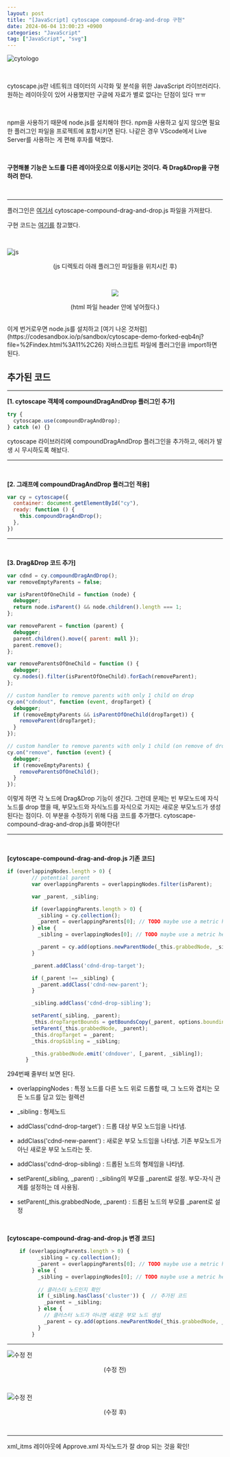 ```yaml
---
layout: post
title: "[JavaScript] cytoscape compound-drag-and-drop 구현"
date: 2024-06-04 13:00:23 +0900
categories: "JavaScript"
tag: ["JavaScript", "svg"]
---
```


<script async src="https://pagead2.googlesyndication.com/pagead/js/adsbygoogle.js?client=ca-pub-3561381376929023"
     crossorigin="anonymous"></script>
<!-- 수평형 광고 -->
<ins class="adsbygoogle"
     style="display:block"
     data-ad-client="ca-pub-3561381376929023"
     data-ad-slot="4263708596"
     data-ad-format="auto"
     data-full-width-responsive="true"></ins>
<script>
     (adsbygoogle = window.adsbygoogle || []).push({});
</script>

![cytologo](https://github.com/bong0716/photogram/assets/119990564/d3c6d9d1-93ee-4270-b429-0f6cee4139fd)

<br>

cytoscape.js란 네트워크 데이터의 시각화 및 분석을 위한 JavaScript 라이브러리다. 원하는 레이아웃이 있어 사용했지만 구글에 자료가 별로 없다는 단점이 있다 ㅠㅠ

<br>

npm을 사용하기 때문에 node.js를 설치해야 한다. npm을 사용하고 싶지 않으면 필요한 플러그인 파일을 프로젝트에 포함시키면 된다. 나같은 경우 VScode에서 Live Server를 사용하는 게 편해 후자를 택했다.    

<br>

**구현해볼 기능은 노드를 다른 레이아웃으로 이동시키는 것이다. 즉 Drag&Drop을 구현하려 한다.**

<br>

--- 

플러그인은 [여기서](https://github.com/cytoscape/cytoscape.js-compound-drag-and-drop/blob/master/cytoscape-compound-drag-and-drop.js) cytoscape-compound-drag-and-drop.js 파일을 가져왔다. 


구현 코드는 [여기를](https://codesandbox.io/p/sandbox/cytoscape-demo-forked-eqb4nj?file=%2Findex.html%3A11%2C26) 참고했다. 

<br>

![js](https://github.com/bong0716/photogram/assets/119990564/403f93ac-68dd-46ca-9ce3-b02f374c1ff5)
<p align="center">(js 디렉토리 아래 플러그인 파일들을 위치시킨 후)</p> <br>

<p align="center"><img src="https://github.com/bong0716/photogram/assets/119990564/90879c47-7d31-45e5-b156-13b6d40219a9"></p>
<p align="center">(html 파일 header 안에 넣어줬다.)</p> <br>
이게 번거로우면 node.js를 설치하고 [여기 나온 것처럼](https://codesandbox.io/p/sandbox/cytoscape-demo-forked-eqb4nj?file=%2Findex.html%3A11%2C26) 자바스크립트 파일에 플러그인을 import하면 된다.

<br>

## 추가된 코드
---

**[1. cytoscape 객체에 compoundDragAndDrop 플러그인 추가]**
```javascript
try {
  cytoscape.use(compoundDragAndDrop);
} catch (e) {}
```
cytoscape 라이브러리에 compoundDragAndDrop 플러그인을 추가하고, 에러가 발생 시 무시하도록 해놨다. 

---

<br>

**[2. 그래프에 compoundDragAndDrop 플러그인 적용]**
```javascript
var cy = cytoscape({
  container: document.getElementById("cy"),
  ready: function () {
    this.compoundDragAndDrop();
  },
})
```

---

<br>

**[3. Drag&Drop 코드 추가]**
```javascript
var cdnd = cy.compoundDragAndDrop();
var removeEmptyParents = false;

var isParentOfOneChild = function (node) {
  debugger;
  return node.isParent() && node.children().length === 1;
};

var removeParent = function (parent) {
  debugger;
  parent.children().move({ parent: null });
  parent.remove();
};

var removeParentsOfOneChild = function () {
  debugger;
  cy.nodes().filter(isParentOfOneChild).forEach(removeParent);
};

// custom handler to remove parents with only 1 child on drop
cy.on("cdndout", function (event, dropTarget) {
  debugger;
  if (removeEmptyParents && isParentOfOneChild(dropTarget)) {
    removeParent(dropTarget);
  }
});

// custom handler to remove parents with only 1 child (on remove of drop target or drop sibling)
cy.on("remove", function (event) {
  debugger;
  if (removeEmptyParents) {
    removeParentsOfOneChild();
  }
});
```

이렇게 하면 각 노드에 Drag&Drop 기능이 생긴다. 그런데 문제는 빈 부모노드에 자식노드를 drop 했을 때, 부모노드와 자식노드를 자식으로 가지는 새로운 부모노드가 생성된다는 점이다. 이 부분을 수정하기 위해 다음 코드를 추가했다. cytoscape-compound-drag-and-drop.js를 봐야한다! 

---

<br>

**[cytoscape-compound-drag-and-drop.js 기존 코드]**
```javascript
if (overlappingNodes.length > 0) {
        // potential parent
        var overlappingParents = overlappingNodes.filter(isParent);

        var _parent, _sibling;

        if (overlappingParents.length > 0) {
          _sibling = cy.collection();
          _parent = overlappingParents[0]; // TODO maybe use a metric here to select which one
        } else {
          _sibling = overlappingNodes[0]; // TODO maybe use a metric here to select which one

          _parent = cy.add(options.newParentNode(_this.grabbedNode, _sibling));
        }

        _parent.addClass('cdnd-drop-target');

        if (_parent !== _sibling) {
          _parent.addClass('cdnd-new-parent');
        }

        _sibling.addClass('cdnd-drop-sibling');

        setParent(_sibling, _parent);
        _this.dropTargetBounds = getBoundsCopy(_parent, options.boundingBoxOptions);
        setParent(_this.grabbedNode, _parent);
        _this.dropTarget = _parent;
        _this.dropSibling = _sibling;

        _this.grabbedNode.emit('cdndover', [_parent, _sibling]);
      }
```
294번째 줄부터 보면 된다. 

- overlappingNodes : 특정 노드를 다른 노드 위로 드롭할 때, 그 노드와 겹치는 모든 노드를 담고 있는 컬렉션 
- _sibling : 형제노드

- addClass('cdnd-drop-target') : 드롭 대상 부모 노드임을 나타냄.
- addClass('cdnd-new-parent') : 새로운 부모 노드임을 나타냄. 기존 부모노드가 아닌 새로운 부모 노드라는 뜻.

- addClass('cdnd-drop-sibling) : 드롭된 노드의 형제임을 나타냄.

- setParent(_sibling, _parent) : _sibling의 부모를 _parent로 설정.
부모-자식 관계를 설정하는 데 사용됨. 

- setParent(_this.grabbedNode, _parent) : 드롭된 노드의 부모를 _parent로 설정

<br>

**[cytoscape-compound-drag-and-drop.js 변경 코드]**
```javascript
    if (overlappingParents.length > 0) {
          _sibling = cy.collection();
          _parent = overlappingParents[0]; // TODO maybe use a metric here to select which one
        } else {
          _sibling = overlappingNodes[0]; // TODO maybe use a metric here to select which one
        
          // 클러스터 노드인지 확인
          if (_sibling.hasClass('cluster')) {  // 추가된 코드 
            _parent = _sibling;
          } else {
            // 클러스터 노드가 아니면 새로운 부모 노드 생성
            _parent = cy.add(options.newParentNode(_this.grabbedNode, _sibling));
          }
        }
```

---

![수정 전](https://github.com/bong0716/photogram/assets/119990564/c95557a6-0d0b-4cd1-8460-b80799134a97)
<p align="center">(수정 전)</p> <br>

![수정 전](https://github.com/bong0716/photogram/assets/119990564/b14a0691-d760-4a30-9aa0-5cc50c55a89c)
<p align="center">(수정 후)</p> <br>

---

xml_itms 레이아웃에 Approve.xml 자식노드가 잘 drop 되는 것을 확인!